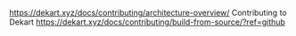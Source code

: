 https://dekart.xyz/docs/contributing/architecture-overview/
Contributing to Dekart
https://dekart.xyz/docs/contributing/build-from-source/?ref=github